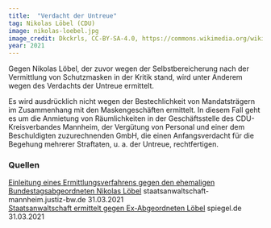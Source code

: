 ```yaml
---
title:  "Verdacht der Untreue"
tag: Nikolas Löbel (CDU)
image: nikolas-loebel.jpg
image_credit: Dkckrls, CC-BY-SA-4.0, https://commons.wikimedia.org/wiki/File:Nikolas_Löbel,_MdB.jpg
year: 2021
---
```


Gegen Nikolas Löbel, der zuvor wegen der Selbstbereicherung nach der Vermittlung von Schutzmasken in der Kritik stand,
wird unter Anderem wegen des Verdachts der Untreue ermittelt.

Es wird ausdrücklich nicht wegen der Bestechlichkeit von Mandatsträgern im Zusammenhang mit den Maskengeschäften ermittelt.
In diesem Fall geht es um die Anmietung von Räumlichkeiten in der Geschäftsstelle des CDU-Kreisverbandes Mannheim,
der Vergütung von Personal und einer dem Beschuldigten zuzurechnenden GmbH, die einen Anfangsverdacht für die Begehung
mehrerer Straftaten, u. a. der Untreue, rechtfertigen.


<!--more-->

### Quellen

[Einleitung eines Ermittlungsverfahrens gegen den ehemaligen Bundestagsabgeordneten Nikolas Löbel][stm] staatsanwaltschaft-mannheim.justiz-bw.de 31.03.2021  
[Staatsanwaltschaft ermittelt gegen Ex-Abgeordneten Löbel][spiegel] spiegel.de 31.03.2021

[spiegel]: https://www.spiegel.de/politik/deutschland/nikolas-loebel-staatsanwaltschaft-ermittelt-gegen-ex-abgeordneten-a-fa9472a6-c4f0-46b8-8c70-1ccfc9e1186d?sara_ecid=soci_upd_wbMbjhOSvViISjc8RPU89NcCvtlFcJ
[stm]: https://staatsanwaltschaft-mannheim.justiz-bw.de/pb/,Lde/Einleitung+eines+Ermittlungsverfahrens+gegen+den+ehemaligen+Bundestagsab-geordneten+Nikolas+Loebel/?LISTPAGE=1229636
